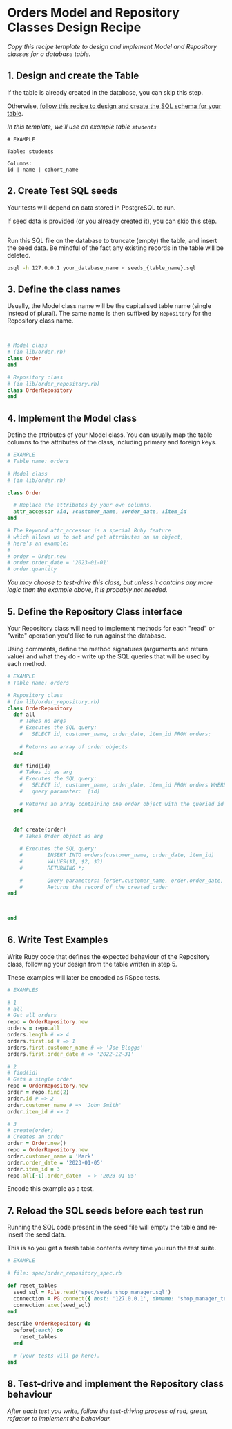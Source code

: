 # Orders Model and Repository Classes Design Recipe

_Copy this recipe template to design and implement Model and Repository classes for a database table._

## 1. Design and create the Table

If the table is already created in the database, you can skip this step.

Otherwise, [follow this recipe to design and create the SQL schema for your table](./single_table_design_recipe_template.md).

*In this template, we'll use an example table `students`*

```
# EXAMPLE

Table: students

Columns:
id | name | cohort_name
```

## 2. Create Test SQL seeds

Your tests will depend on data stored in PostgreSQL to run.

If seed data is provided (or you already created it), you can skip this step.

```sql

```

Run this SQL file on the database to truncate (empty) the table, and insert the seed data. Be mindful of the fact any existing records in the table will be deleted.

```bash
psql -h 127.0.0.1 your_database_name < seeds_{table_name}.sql
```

## 3. Define the class names

Usually, the Model class name will be the capitalised table name (single instead of plural). The same name is then suffixed by `Repository` for the Repository class name.

```ruby


# Model class
# (in lib/order.rb)
class Order
end

# Repository class
# (in lib/order_repository.rb)
class OrderRepository
end
```

## 4. Implement the Model class

Define the attributes of your Model class. You can usually map the table columns to the attributes of the class, including primary and foreign keys.

```ruby
# EXAMPLE
# Table name: orders

# Model class
# (in lib/order.rb)

class Order

  # Replace the attributes by your own columns.
  attr_accessor :id, :customer_name, :order_date, :item_id
end

# The keyword attr_accessor is a special Ruby feature
# which allows us to set and get attributes on an object,
# here's an example:
#
# order = Order.new
# order.order_date = '2023-01-01'
# order.quantity
```

*You may choose to test-drive this class, but unless it contains any more logic than the example above, it is probably not needed.*

## 5. Define the Repository Class interface

Your Repository class will need to implement methods for each "read" or "write" operation you'd like to run against the database.

Using comments, define the method signatures (arguments and return value) and what they do - write up the SQL queries that will be used by each method.

```ruby
# EXAMPLE
# Table name: orders

# Repository class
# (in lib/order_repository.rb)
class OrderRepository
  def all
    # Takes no args
    # Executes the SQL query:
    #   SELECT id, customer_name, order_date, item_id FROM orders;
    
    # Returns an array of order objects 
  end

  def find(id)
    # Takes id as arg
    # Executes the SQL query:
    #   SELECT id, customer_name, order_date, item_id FROM orders WHERE id = $1;'
    #   query paramater:  [id]

    # Returns an array containing one order object with the queried id
  end
    
  
  def create(order)
    # Takes Order object as arg

    # Executes the SQL query:
    #        INSERT INTO orders(customer_name, order_date, item_id) 
    #        VALUES($1, $2, $3)
    #        RETURNING *; 

    #        Query parameters: [order.customer_name, order.order_date, order.item_id]
    #        Returns the record of the created order
end

    

end
```

## 6. Write Test Examples

Write Ruby code that defines the expected behaviour of the Repository class, following your design from the table written in step 5.

These examples will later be encoded as RSpec tests.

```ruby
# EXAMPLES

# 1 
# all
# Get all orders
repo = OrderRepository.new
orders = repo.all
orders.length # => 4 
orders.first.id # => 1 
orders.first.customer_name # => 'Joe Bloggs' 
orders.first.order_date # => '2022-12-31'

# 2 
# find(id)
# Gets a single order
repo = OrderRepository.new
order = repo.find(2)
order.id # => 2
order.customer_name # => 'John Smith'
order.item_id # => 2

# 3
# create(order)
# Creates an order
order = Order.new()
repo = OrderRepository.new
order.customer_name = 'Mark'
order.order_date = '2023-01-05'
order.item_id = 3
repo.all[-1].order_date#  = > '2023-01-05'
```

Encode this example as a test.

## 7. Reload the SQL seeds before each test run

Running the SQL code present in the seed file will empty the table and re-insert the seed data.

This is so you get a fresh table contents every time you run the test suite.

```ruby
# EXAMPLE

# file: spec/order_repository_spec.rb

def reset_tables
  seed_sql = File.read('spec/seeds_shop_manager.sql')
  connection = PG.connect({ host: '127.0.0.1', dbname: 'shop_manager_test' })
  connection.exec(seed_sql)
end

describe OrderRepository do
  before(:each) do 
    reset_tables
  end

  # (your tests will go here).
end
```

## 8. Test-drive and implement the Repository class behaviour

_After each test you write, follow the test-driving process of red, green, refactor to implement the behaviour._
